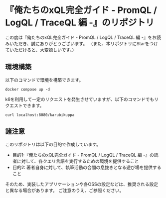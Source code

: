 # 『俺たちのxQL完全ガイド - PromQL / LogQL / TraceQL 編 -』のリポジトリ

この度は『俺たちのxQL完全ガイド - PromQL / LogQL / TraceQL 編 -』をお読みいただき、誠にありがとうございます。
（また、本リポジトリにStarをつけていただけると、大変嬉しいです。）

## 環境構築

以下のコマンドで環境を構築できます。

```shell
docker compose up -d
```

k6を利用して一定のリクエストを発生させていますが、以下のコマンドでもリクエストできます。

```shell
curl localhost:8080/karubikuppa
```

## 諸注意

このリポジトリは以下の目的で作成しています。

- 目的1:『俺たちのxQL完全ガイド - PromQL / LogQL / TraceQL 編 -』の読者に対して、各クエリ言語を実行するための環境を提供すること
- 目的2: 著者自身に対して、執筆活動の合間の息抜きとなる遊び場を提供すること

そのため、実装したアプリケーションや各OSSの設定などは、推奨される設定と異なる場合があります。
ご注意のうえ、ご参照ください。

